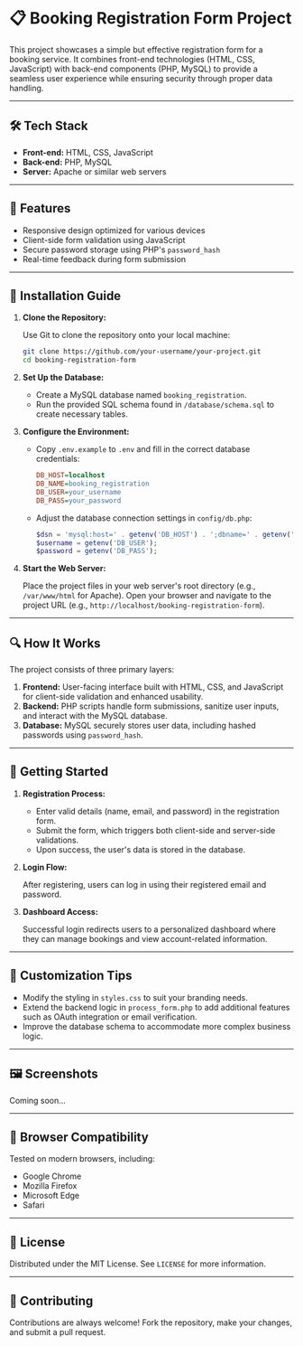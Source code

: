 # 📋 Booking Registration Form Project

This project showcases a simple but effective registration form for a booking service. It combines front-end technologies (HTML, CSS, JavaScript) with back-end components (PHP, MySQL) to provide a seamless user experience while ensuring security through proper data handling.

---

## 🛠️ Tech Stack

- **Front-end:** HTML, CSS, JavaScript
- **Back-end:** PHP, MySQL
- **Server:** Apache or similar web servers

---

## 🌟 Features

- Responsive design optimized for various devices
- Client-side form validation using JavaScript
- Secure password storage using PHP's `password_hash`
- Real-time feedback during form submission

---

## 🔧 Installation Guide

1. **Clone the Repository:**

   Use Git to clone the repository onto your local machine:

   ```bash
   git clone https://github.com/your-username/your-project.git
   cd booking-registration-form
   ```

2. **Set Up the Database:**

   - Create a MySQL database named `booking_registration`.
   - Run the provided SQL schema found in `/database/schema.sql` to create necessary tables.

3. **Configure the Environment:**

   - Copy `.env.example` to `.env` and fill in the correct database credentials:

     ```ini
     DB_HOST=localhost
     DB_NAME=booking_registration
     DB_USER=your_username
     DB_PASS=your_password
     ```

   - Adjust the database connection settings in `config/db.php`:

     ```php
     $dsn = 'mysql:host=' . getenv('DB_HOST') . ';dbname=' . getenv('DB_NAME');
     $username = getenv('DB_USER');
     $password = getenv('DB_PASS');
     ```

4. **Start the Web Server:**

   Place the project files in your web server's root directory (e.g., `/var/www/html` for Apache). Open your browser and navigate to the project URL (e.g., `http://localhost/booking-registration-form`).

---

## 🔍 How It Works

The project consists of three primary layers:

1. **Frontend:** User-facing interface built with HTML, CSS, and JavaScript for client-side validation and enhanced usability.
2. **Backend:** PHP scripts handle form submissions, sanitize user inputs, and interact with the MySQL database.
3. **Database:** MySQL securely stores user data, including hashed passwords using `password_hash`.

---

## 🚀 Getting Started

1. **Registration Process:**

   - Enter valid details (name, email, and password) in the registration form.
   - Submit the form, which triggers both client-side and server-side validations.
   - Upon success, the user's data is stored in the database.

2. **Login Flow:**

   After registering, users can log in using their registered email and password.

3. **Dashboard Access:**

   Successful login redirects users to a personalized dashboard where they can manage bookings and view account-related information.

---

## 🎨 Customization Tips

- Modify the styling in `styles.css` to suit your branding needs.
- Extend the backend logic in `process_form.php` to add additional features such as OAuth integration or email verification.
- Improve the database schema to accommodate more complex business logic.

---

## 🖼️ Screenshots

Coming soon...

---

## 📱 Browser Compatibility

Tested on modern browsers, including:

- Google Chrome
- Mozilla Firefox
- Microsoft Edge
- Safari

---

## 📄 License

Distributed under the MIT License. See `LICENSE` for more information.

---

## 🤝 Contributing

Contributions are always welcome! Fork the repository, make your changes, and submit a pull request.


